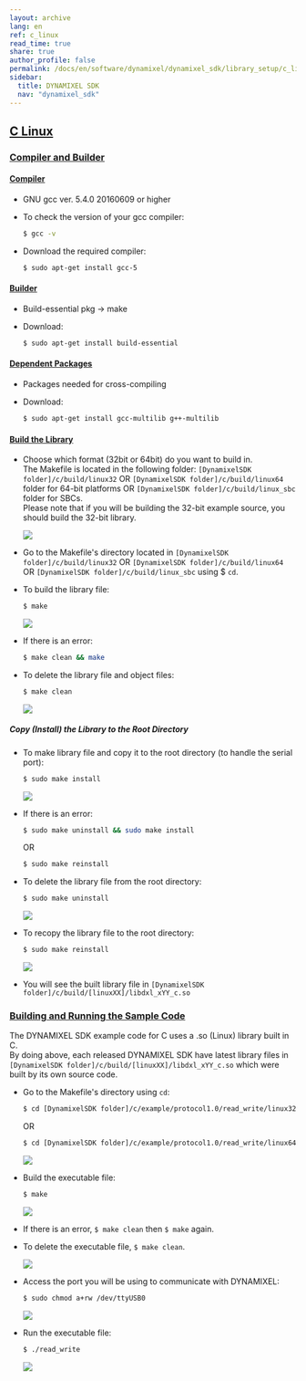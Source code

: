```yaml
---
layout: archive
lang: en
ref: c_linux
read_time: true
share: true
author_profile: false
permalink: /docs/en/software/dynamixel/dynamixel_sdk/library_setup/c_linux/
sidebar:
  title: DYNAMIXEL SDK
  nav: "dynamixel_sdk"
---
```


<div style="counter-reset: h1 4"></div>
<div style="counter-reset: h2 1"></div>

<!--[dummy Header 1]>
  <h1 id="library-setup"><a href="#library-setup">Library Setup</a></h1>
<![end dummy Header 1]-->

## [C Linux](#c-linux)

### [Compiler and Builder](#compiler-and-builder)

#### [Compiler](#compiler)

* GNU gcc ver. 5.4.0 20160609 or higher
* To check the version of your gcc compiler:  

  ``` bash
  $ gcc -v 
  ```

* Download the required compiler:  

  ``` bash 
  $ sudo apt-get install gcc-5
  ```

#### [Builder](#builder)

* Build-essential pkg → make
* Download:  

  ``` bash 
  $ sudo apt-get install build-essential
  ```

#### [Dependent Packages](#dependent-packages) 

* Packages needed for cross-compiling 
* Download:  

  ``` bash 
  $ sudo apt-get install gcc-multilib g++-multilib
  ```

#### [Build the Library](#build-the-library)

* Choose which format (32bit or 64bit) do you want to build in.  
  The Makefile is located in the following folder: `[DynamixelSDK folder]/c/build/linux32` OR `[DynamixelSDK folder]/c/build/linux64` folder for 64-bit platforms OR `[DynamixelSDK folder]/c/build/linux_sbc` folder for SBCs.  
  Please note that if you will be building the 32-bit example source, you should build the 32-bit library.

  ![](/assets/images/sw/sdk/dynamixel_sdk/library_setup/c/linux/library_file/c6.png)

* Go to the Makefile's directory located in `[DynamixelSDK folder]/c/build/linux32` OR `[DynamixelSDK folder]/c/build/linux64` OR `[DynamixelSDK folder]/c/build/linux_sbc` using $ `cd`.


* To build the library file:  

  ``` bash
  $ make
  ```

  ![](/assets/images/sw/sdk/dynamixel_sdk/library_setup/c/linux/library_file/c1.png)


* If there is an error:  

  ``` bash
  $ make clean && make
  ```

* To delete the library file and object files:  

  ``` bash
  $ make clean
  ```

  ![](/assets/images/sw/sdk/dynamixel_sdk/library_setup/c/linux/library_file/c2.png)

##### Copy (Install) the Library to the Root Directory

* To make library file and copy it to the root directory (to handle the serial port):  

  ``` bash
  $ sudo make install
  ```

  ![](/assets/images/sw/sdk/dynamixel_sdk/library_setup/c/linux/library_file/c3.png)

* If there is an error:  

  ``` bash
  $ sudo make uninstall && sudo make install
  ```
 
  OR

  ``` bash
  $ sudo make reinstall
  ```

* To delete the library file from the root directory:  

  ``` bash
  $ sudo make uninstall
  ```

  ![](/assets/images/sw/sdk/dynamixel_sdk/library_setup/c/linux/library_file/c4.png)

* To recopy the library file to the root directory:  

  ``` bash
  $ sudo make reinstall
  ```

  ![](/assets/images/sw/sdk/dynamixel_sdk/library_setup/c/linux/library_file/c5.png)

* You will see the built library file in `[DynamixelSDK folder]/c/build/[linuxXX]/libdxl_xYY_c.so`

### [Building and Running the Sample Code](#building-and-running-the-sample-code)

The DYNAMIXEL SDK example code for C uses a .so (Linux) library built in C.  
By doing above, each released DYNAMIXEL SDK have latest library files in `[DynamixelSDK folder]/c/build/[linuxXX]/libdxl_xYY_c.so` which were built by its own source code. 

* Go to the Makefile's directory using `cd`:  

  ``` bash
  $ cd [DynamixelSDK folder]/c/example/protocol1.0/read_write/linux32
  ```

  OR

  ``` bash 
  $ cd [DynamixelSDK folder]/c/example/protocol1.0/read_write/linux64
  ```

  ![](/assets/images/sw/sdk/dynamixel_sdk/library_setup/c/linux/sample_code/exc4.png)

* Build the executable file: 

  ``` bash
  $ make
  ```

  ![](/assets/images/sw/sdk/dynamixel_sdk/library_setup/c/linux/sample_code/exc1.png)

* If there is an error, `$ make clean` then `$ make` again.

* To delete the executable file, `$ make clean`.

  ![](/assets/images/sw/sdk/dynamixel_sdk/library_setup/c/linux/sample_code/exc2.png)

* Access the port you will be using to communicate with DYNAMIXEL: 

  ``` bash
  $ sudo chmod a+rw /dev/ttyUSB0
  ```

  ![](/assets/images/sw/sdk/dynamixel_sdk/library_setup/c/linux/sample_code/exc3.png)

* Run the executable file: 

  ``` bash
  $ ./read_write
  ```

  ![](/assets/images/sw/sdk/dynamixel_sdk/library_setup/c/linux/sample_code/exc5.png)
